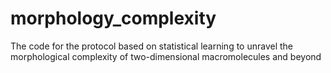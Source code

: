 # morphology_complexity

The code for the protocol based on statistical learning to unravel the morphological complexity of two-dimensional macromolecules and beyond

